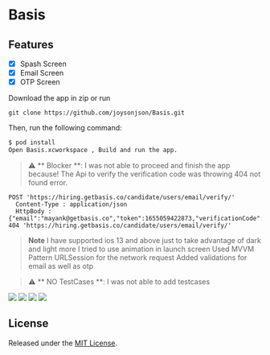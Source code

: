 # Basis

## Features

- [x] Spash Screen
- [x] Email Screen
- [x] OTP Screen

Download the app in zip or run

```
git clone https://github.com/joysonjson/Basis.git
```

Then, run the following command:

```bash
$ pod install
Open Basis.xcworkspace , Build and run the app.
```

> :warning: ** Blocker **: 
> I was not able to proceed and finish the app because!
> The Api to verify the verification code was throwing 404 not found error. 

```
POST 'https://hiring.getbasis.co/candidate/users/email/verify/'
  Content-Type : application/json
  HttpBody : {"email":"mayank@getbasis.co","token":1655059422873,"verificationCode":"112233"}
404 'https://hiring.getbasis.co/candidate/users/email/verify/'
```

> **Note**
> I have supported ios 13 and above  just to take advantage of dark and light more
> I tried to use animation in launch screen
> Used MVVM Pattern
> URLSession for the network request
> Added validations for email as well as otp
> 


> :warning: ** NO TestCases **: 
> I was not able to add testcases



![](Screenshots/email_dark.png)
![](Screenshots/otp_dark.png)
![](Screenshots/email_light.png)
![](Screenshots/otp_light.png)



## License

Released under the [MIT License](http://www.opensource.org/licenses/MIT).
